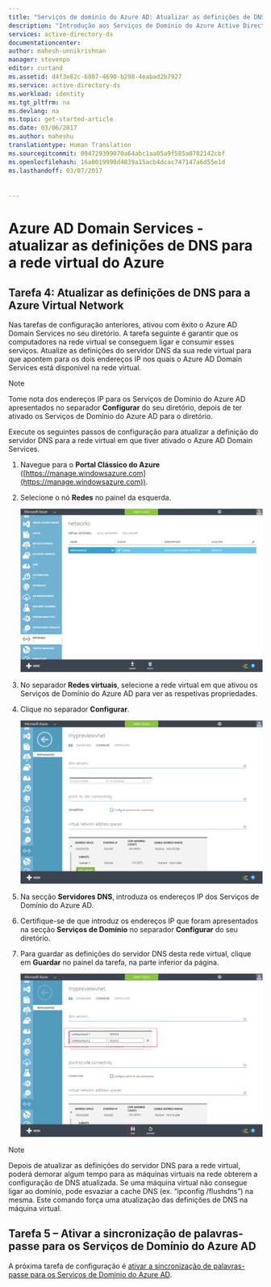```yaml
---
title: "Serviços de domínio do Azure AD: Atualizar as definições de DNS para a Azure Virtual Network | Microsoft Docs"
description: "Introdução aos Serviços de Domínio do Azure Active Directory"
services: active-directory-ds
documentationcenter: 
author: mahesh-unnikrishnan
manager: stevenpo
editor: curtand
ms.assetid: d4f3e82c-6807-4690-b298-4eabad2b7927
ms.service: active-directory-ds
ms.workload: identity
ms.tgt_pltfrm: na
ms.devlang: na
ms.topic: get-started-article
ms.date: 03/06/2017
ms.author: maheshu
translationtype: Human Translation
ms.sourcegitcommit: 094729399070a64abc1aa05a9f585a0782142cbf
ms.openlocfilehash: 16a0019990d4839a15acb4dcac747147a6d55e1d
ms.lasthandoff: 03/07/2017


---
```

# <a name="azure-ad-domain-services---update-dns-settings-for-the-azure-virtual-network"></a>Azure AD Domain Services - atualizar as definições de DNS para a rede virtual do Azure
## <a name="task-4-update-dns-settings-for-the-azure-virtual-network"></a>Tarefa 4: Atualizar as definições de DNS para a Azure Virtual Network
Nas tarefas de configuração anteriores, ativou com êxito o Azure AD Domain Services no seu diretório. A tarefa seguinte é garantir que os computadores na rede virtual se conseguem ligar e consumir esses serviços. Atualize as definições do servidor DNS da sua rede virtual para que apontem para os dois endereços IP nos quais o Azure AD Domain Services está disponível na rede virtual.

> [!NOTE]
> Tome nota dos endereços IP para os Serviços de Domínio do Azure AD apresentados no separador **Configurar** do seu diretório, depois de ter ativado os Serviços de Domínio do Azure AD para o diretório.
>
>

Execute os seguintes passos de configuração para atualizar a definição do servidor DNS para a rede virtual em que tiver ativado o Azure AD Domain Services.

1. Navegue para o **Portal Clássico do Azure** ([https://manage.windowsazure.com](https://manage.windowsazure.com)).
2. Selecione o nó **Redes** no painel da esquerda.

    ![Nó de redes virtuais](./media/active-directory-domain-services-getting-started/virtual-network-select.png)
3. No separador **Redes virtuais**, selecione a rede virtual em que ativou os Serviços de Domínio do Azure AD para ver as respetivas propriedades.
4. Clique no separador **Configurar**.

    ![Nó de redes virtuais](./media/active-directory-domain-services-getting-started/virtual-network-configure-tab.png)
5. Na secção **Servidores DNS**, introduza os endereços IP dos Serviços de Domínio do Azure AD.
6. Certifique-se de que introduz os endereços IP que foram apresentados na secção **Serviços de Domínio** no separador **Configurar** do seu diretório.
7. Para guardar as definições do servidor DNS desta rede virtual, clique em **Guardar** no painel da tarefa, na parte inferior da página.

   ![Atualize as definições do servidor DNS para a rede virtual.](./media/active-directory-domain-services-getting-started/update-dns.png)

> [!NOTE]
> Depois de atualizar as definições do servidor DNS para a rede virtual, poderá demorar algum tempo para as máquinas virtuais na rede obterem a configuração de DNS atualizada. Se uma máquina virtual não consegue ligar ao domínio, pode esvaziar a cache DNS (ex. “ipconfig /flushdns”) na mesma. Este comando força uma atualização das definições de DNS na máquina virtual.
>
>

## <a name="task-5---enable-password-synchronization-to-azure-ad-domain-services"></a>Tarefa 5 – Ativar a sincronização de palavras-passe para os Serviços de Domínio do Azure AD
A próxima tarefa de configuração é [ativar a sincronização de palavras-passe para os Serviços de Domínio do Azure AD](active-directory-ds-getting-started-password-sync.md).

